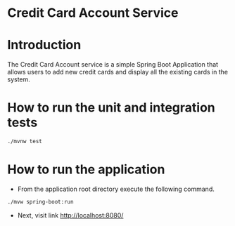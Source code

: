 # Credit Card Account Service

# Introduction
The Credit Card Account service is a simple Spring Boot Application that allows users to add new credit cards and display all the existing cards in the system.

# How to run the unit and integration tests
```bash
./mvnw test
```
# How to run the application
* From the application root directory execute the following command.
```bash
./mvw spring-boot:run
```
* Next, visit link [http://localhost:8080/](http://localhost:8080/)